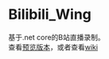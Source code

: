 # Bilibili_Wing
基于.net core的B站直播录制。    
查看[预览版本](https://github.com/wunianqing/Bilibili_Wing/releases)，或者查看[wiki](https://github.com/wunianqing/Bilibili_Wing/wiki)
